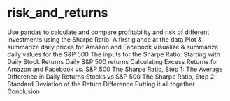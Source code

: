 # risk_and_returns
Use pandas to calculate and compare profitability and risk of different investments using the Sharpe Ratio.
A first glance at the data
Plot & summarize daily prices for Amazon and Facebook
Visualize & summarize daily values for the S&P 500
The inputs for the Sharpe Ratio: Starting with Daily Stock Returns
Daily S&P 500 returns
Calculating Excess Returns for Amazon and Facebook vs. S&P 500
The Sharpe Ratio, Step 1: The Average Difference in Daily Returns Stocks vs S&P 500
The Sharpe Ratio, Step 2: Standard Deviation of the Return Difference
Putting it all together
Conclusion
